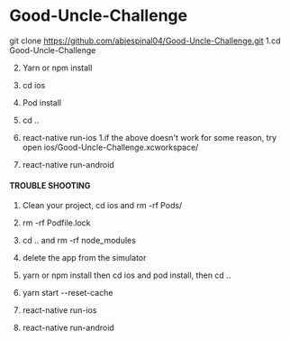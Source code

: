 # Good-Uncle-Challenge

git clone https://github.com/abiespinal04/Good-Uncle-Challenge.git
1.cd Good-Uncle-Challenge

2. Yarn or npm install

3. cd ios

4. Pod install

5. cd ..

6. react-native run-ios
  1.if the above doesn't work for some reason, try open ios/Good-Uncle-Challenge.xcworkspace/
  
 7. react-native run-android
 
 
 #### TROUBLE SHOOTING #### 
 1. Clean your project, cd ios and rm -rf Pods/
 
 2. rm -rf Podfile.lock
 
 3. cd .. and rm -rf node_modules
 
 4. delete the app from the simulator
 
 5. yarn or npm install then cd ios and pod install, then cd ..
 
 6. yarn start --reset-cache

 7. react-native run-ios 

 8. react-native run-android
